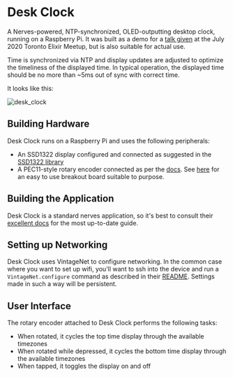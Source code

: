 # Desk Clock

A Nerves-powered, NTP-synchronized, OLED-outputting desktop clock, running on a Raspberry Pi.
It was built as a demo for a [talk
given](https://github.com/mtrudel/talks/tree/master/2020-07-Toronto-Elixir-Night-Nerves.pdf) at the July 2020 Toronto Elixir Meetup, but is also
suitable for actual use.

Time is synchronized via NTP and display updates are adjusted to optimize the timeliness of the displayed time. In
typical operation, the displayed time should be no more than ~5ms out of sync with correct time.

It looks like this:

![desk_clock](https://user-images.githubusercontent.com/79646/89941198-af68d480-dbe8-11ea-9055-fb3ec7321884.png)

## Building Hardware

Desk Clock runs on a Raspberry Pi and uses the following peripherals:

* An SSD1322 display configured and connected as suggested in the [SSD1322 library](https://github.com/mtrudel/ssd1322)
* A PEC11-style rotary encoder connected as per the
  [docs](https://github.com/mtrudel/desk_clock/blob/master/lib/desk_clock/rotary_encoder.ex#L11). See [here](https://github.com/mtrudel/rotary_breakout) for an easy to use breakout board suitable to purpose.

## Building the Application

Desk Clock is a standard nerves application, so it's best to consult their [excellent
docs](https://hexdocs.pm/nerves/getting-started.html) for the most up-to-date guide.

## Setting up Networking

Desk Clock uses VintageNet to configure networking. In the common case where you want to set up wifi, you'll want 
to ssh into the device and run a `VintageNet.configure` command as described in their
[README](https://github.com/nerves-networking/vintage_net_wifi). Settings made in such a way will be persistent.

## User Interface

The rotary encoder attached to Desk Clock performs the following tasks:

* When rotated, it cycles the top time display through the available timezones  
* When rotated while depressed, it cycles the bottom time display through the available timezones  
* When tapped, it toggles the display on and off

